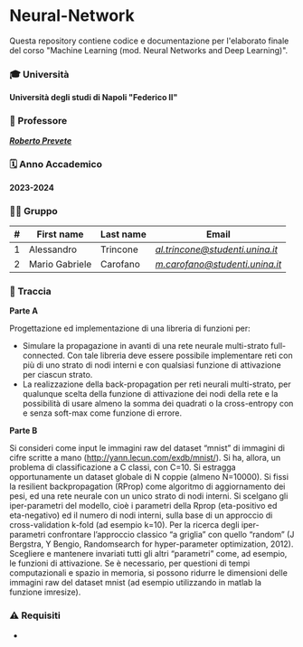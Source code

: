 # Neural-Network
Questa repository contiene codice e documentazione per l'elaborato finale del corso "Machine Learning (mod. Neural Networks and Deep Learning)".

### 🎓 Università
**Università degli studi di Napoli "Federico II"**

### 👤 Professore
**[*Roberto Prevete*](https://www.docenti.unina.it/roberto.prevete)**

### 🗓️ Anno Accademico
**2023-2024**

### 👨‍💻 Gruppo
| # | First name | Last name | Email |
| --- | --- | --- | --- |
| 1 | Alessandro | Trincone | [*al.trincone@studenti.unina.it*](mailto:al.trincone@studenti.unina.it) |
| 2 | Mario Gabriele | Carofano | [*m.carofano@studenti.unina.it*](mailto:m.carofano@studenti.unina.it) |

### 📄 Traccia
**Parte A**

Progettazione ed implementazione di una libreria di funzioni per:
- Simulare la propagazione in avanti di una rete neurale multi-strato full-connected.
Con tale libreria deve essere possibile implementare reti con più di uno strato di nodi interni e con qualsiasi funzione di attivazione per ciascun strato.
- La realizzazione della back-propagation per reti neurali multi-strato, per qualunque scelta della funzione di attivazione dei nodi della rete e la possibilità di usare almeno la somma dei quadrati o la cross-entropy con e senza soft-max come funzione di errore.

**Parte B**

Si consideri come input le immagini raw del dataset “mnist” di immagini di cifre scritte a mano (http://yann.lecun.com/exdb/mnist/).
Si ha, allora, un problema di classificazione a C classi, con C=10.
Si estragga opportunamente un dataset globale di N coppie (almeno N=10000).
Si fissi la resilient backpropagation (RProp) come algoritmo di aggiornamento dei pesi, ed una rete neurale con un unico strato di nodi interni. Si scelgano gli iper-parametri del modello, cioè i parametri della Rprop (eta-positivo ed eta-negativo) ed il numero di nodi interni, sulla base di un approccio di cross-validation k-fold (ad esempio k=10).
Per la ricerca degli iper-parametri confrontare l’approccio classico “a griglia” con quello “random”  (J Bergstra, Y Bengio, Randomsearch for hyper-parameter optimization, 2012).
Scegliere e mantenere invariati tutti gli altri “parametri” come, ad esempio, le funzioni di attivazione.
Se è necessario, per questioni di tempi computazionali e spazio in memoria, si possono ridurre le dimensioni delle immagini raw del dataset mnist (ad esempio utilizzando in matlab la funzione imresize).

### ⚠️ Requisiti
-
